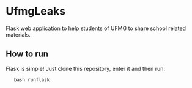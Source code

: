 # UfmgLeaks

Flask web application to help students of UFMG to share school related materials.

## How to run

Flask is simple! Just clone this repository, enter it and then run:

```console
   bash runflask
```
